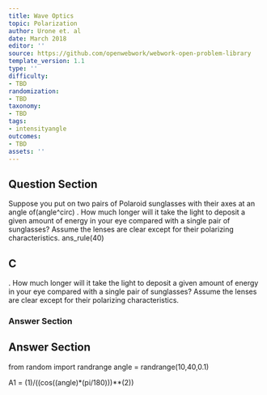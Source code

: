 ```yaml
---
title: Wave Optics
topic: Polarization
author: Urone et. al
date: March 2018
editor: ''
source: https://github.com/openwebwork/webwork-open-problem-library
template_version: 1.1
type: ''
difficulty:
- TBD
randomization:
- TBD
taxonomy:
- TBD
tags:
- intensityangle
outcomes:
- TBD
assets: ''
---
```


## Question Section 

Suppose you put on two pairs of Polaroid sunglasses with their axes at an angle of(angle^circ) . How much longer will it take the light to deposit a given amount of energy in your eye compared with a single pair of sunglasses? Assume the lenses are clear except for their polarizing characteristics.
ans_rule(40)

## C
. How much longer will it take the light to deposit a given amount of energy in your eye compared with a single pair of sunglasses? Assume the lenses are clear except for their polarizing characteristics.
### Answer Section


## Answer Section

from random import randrange
angle = randrange(10,40,0.1)

A1 = (1)/((cos((angle)*(pi/180)))**(2))